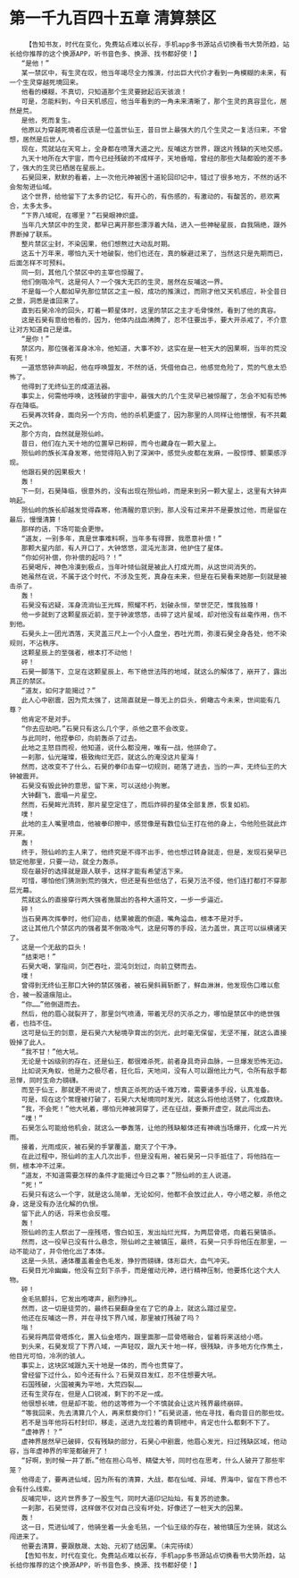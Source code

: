 # 第一千九百四十五章 清算禁区
        【告知书友，时代在变化，免费站点难以长存，手机app多书源站点切换看书大势所趋，站长给你推荐的这个换源APP，听书音色多、换源、找书都好使！】
       “是他！”
       某一禁区中，有生灵在叹，他当年竭尽全力推演，付出巨大代价才看到一角模糊的未来，有一个生灵穿越死境回来。
       他看的模糊，不真切，只知道那个生灵要掀起滔天骇浪！
       可是，怎能料到，今日天机感应，他当年看到的一角未来清晰了，那个生灵的真容显化，居然是荒。
       是他，死而复生。
       他原以为穿越死境者应该是一位盖世仙王，昔日世上最强大的几个生灵之一复活归来，不曾想，居然是后世人。
       现在，荒就站在天穹上，全身都在喷薄大道之光，反哺这方世界，跟这片残缺的天地交感。
       九天十地所在大宇宙，而今已经残破的不成样子，天地昏暗，曾经的那些大陆都毁的差不多了，强大的生灵已栖居在星辰上。
       石昊回来，默默的看着，上一次他元神被困十道轮回印记中，错过了很多地方，不然的话不会匆匆进仙域。
       这个世界，给他留下了太多的记忆，有开心的，有伤感的，有激动的，有酸苦的，悲欢离合，太多太多。
       “下界八域呢，在哪里？”石昊眼神炽盛。
       当年几大禁区中的生灵，都早已离开那些漂浮着大陆，进入一些神秘星辰，自我隔绝，跟外界断掉了联系。
       整片禁区尘封，不染因果，他们想熬过大动乱时期。
       这五十万年来，哪怕九天十地破裂，他们也还在，真的躲避过来了，当然这只是先期而已，后面怎样不可预料。
       同一刻，其他几个禁区中的主宰也惊醒了。
       他们倒吸冷气，这是何人？一个强大无匹的生灵，居然在反哺这一界。
       不是每一个人都如早先那位禁区之主一般，成功的推演过，而刚才他又天机感应，补全昔日之景，洞悉是谁回来了。
       直到石昊冷冷的回头，盯着一颗星体时，这里的禁区之主才毛骨悚然，看到了他的真容。
       这是石昊有意给他看的，因为，他体内战血沸腾了，忍不住要出手，要大开杀戒了，不介意让对方知道自己是谁。
       “是你！”
       禁区内，那位强者浑身冰冷，他知道，大事不妙，这实在是一桩天大的因果啊，当年的荒没有死！
       一道悠悠钟声响起，他在呼唤盟友，不然的话，凭借他自己，他感觉危险了，荒的气息太恐怖了。
       他得到了无终仙王的成道法器。
       事实上，何需他呼唤，这残破的宇宙中，最强大的几个生灵早已被惊醒了，怎会不知有恐怖存在降临。
       石昊再次转身，面向另一个方向，他的杀机更盛了，因为那里的人同样让他憎恨，有不共戴天之仇。
       那个方向，自然就是殒仙岭。
       昔日，他们在九天十地的位置早已粉碎，而今也藏身在一颗大星上。
       殒仙岭的族长浑身发寒，他觉得陷入到了深渊中，感觉头皮都在发麻，一股惊悸、颤栗感浮现。
       他跟石昊的因果极大！
       轰！
       下一刻，石昊降临，很意外的，没有出现在殒仙岭，而是来到另一颗大星上，这里有大钟声响起。
       殒仙岭的族长却越发觉得森寒，他清醒的意识到，那人没有过来并不是要放过他，而是留在最后，慢慢清算！
       那样的话，下场可能会更惨。
       “道友，一别多年，真是世事难料啊，当年多有得罪，我愿意补偿！”
       那颗大星内部，有人开口了，大钟悠悠，混沌光澎湃，他护住了星体。
       “你如何补偿，你补偿的起吗？！”
       石昊喝斥，神色冷漠到极点，当年叶倾仙就是被此人打成光雨，从这世间消失的。
       她虽然在说，不属于这个时代，不涉及生死，真身在未来，但是在石昊看来她那一刻就是被击杀了。
       轰！
       石昊没有迟疑，浑身流淌仙王光辉，照耀不朽，划破永恒，举世茫茫，惟我独尊！
       他一步就到了这颗星辰近前，至于钟波悠悠，击碎了这片星域，却对他没有丝毫作用，伤不到他。
       石昊头上一团光洒落，天灵盖三尺上一个小人盘坐，吞吐光雨，弥漫石昊全身各处，他不染规则，不沾秩序。
       这颗星辰上的至强者，根本打不动他！
       砰！
       石昊一脚落下，立足在这颗星辰上，布下绝世法阵的地域，就这么的解体了，崩开了，露出真正的禁区。
       “道友，如何才能揭过？”
       此人心中剧震，因为荒太强了，这简直就是一尊无上的巨头，俯瞰古今未来，世间能有几尊？
       他肯定不是对手。
       “你去应劫吧。”石昊只有这么几个字，杀他之意不会改变。
       与此同时，他捏拳印，向前轰杀了过去。
       此地之主怒目而视，他知道，说什么都没用，唯有一战，他拼命了。
       一刹那，仙光璀璨，极致绚烂无匹，就这么的淹没这片星海！
       然而，这改变不了什么，石昊的拳印击穿一切规则，砸落了进去，当的一声，无终仙王的大钟被震开。
       石昊没有毁此钟的意思，留下来，可以送给小狗崽。
       大钟翻飞，震塌一片星空。
       然而，石昊眸光流转，那片星空定住了，而后炸碎的星体全部复原，恢复如初。
       噗！
       此地的主人嘴里喷血，他被拳印擦中，感觉像是有数位仙王打在他的身上，令他险些就此炸开来。
       轰！
       终于，殒仙岭的主人来了，他终究是不得不出手，他也想过转身就走，但是，发现石昊早已锁定他那里，只要一动，就全力轰杀。
       现在最好的选择就是跟人联手，这样才能有希望活下来。
       可惜，哪怕他们猜测到荒的强大，但还是有些低估了，石昊万法不侵，他们连打都打不穿那层光幕。
       荒就这么的直接穿行两大强者施展出的各种大道符文，一步一步逼近。
       砰！
       当石昊再次挥拳时，他们迎击，结果被震的倒退，嘴角溢血，根本不是对手。
       这让其他几个禁区内的强者莫不倒吸冷气，这是何等的手段，法力盖世，真正可以纵横诸天了。
       这是一个无敌的巨头！
       “结束吧！”
       石昊大喝，掌指间，剑芒吞吐，混沌剑划过，向前立劈而去。
       噗！
       曾得到无终仙王那口大钟的禁区强者，被石昊斜肩斩断了，鲜血淋淋，他发现伤口难以愈合，被一股道痕阻止。
       “你……”他倒退而去。
       然后，他的眉心就裂开了，那里剑气喷涌，带着无尽的灭杀之力，哪怕是禁区中的绝世强者，也挡不住。
       这可是仙王的剑意，是石昊六大秘境孕育出的剑光，此时毫无保留，无坚不摧，就这么直接毁掉了此人。
       “我不甘！”他大吼。
       无论是十凶级别的存在，还是仙王，都很难杀死，前者身具奇异血脉，一旦爆发恐怖无边。
       比如说天角蚁，他是力之极尽者，狂化后，天地间，没有人可以跟他比力气，令所有敌手都忌惮，同时生命力磅礴。
       而至于仙王，那就更不用说了，想真正杀死的话千难万难，需要诸多手段，认真准备。
       可是，现在这个常理被打破了，石昊六大秘境同时发光，就这么将他给活劈了，化成数块。
       “我，不会死！”他大吼着，哪怕元神被洞穿了，还在征战，要撕开虚空，就此闯出去。
       “噗！”
       石昊怎么可能给他机会，就这么一拳轰落，让他的残缺躯体还有神魂当场爆开，化成一片光雨。
       接着，光雨成灰，被石昊的手掌覆盖，磨灭了个干净。
       在此过程中，殒仙岭的主人几次出手，但是没有用，被石昊另一只手抵住了，将他挡在一侧，根本冲不过来。
       “道友，不知道需要怎样的条件才能揭过今日之事？”殒仙岭的主人说道。
       “死！”
       石昊只有这么一个字，就是这么简单，无论如何，他都不会放过此人，夺小塔之躯，杀他之身，这是没有办法化解的仇恨。
       留下此人的话，将来也会反噬。
       轰！
       殒仙岭的主人祭出了一座残塔，雪白如玉，发出灿烂光辉，为两层骨塔，向着石昊镇杀。
       然而，这一役早已没有什么悬念，殒仙岭之主被镇压，最终，石昊一只手将他压在那里，一动不能动了，并令他化出了本体。
       这是一头犼，通体覆盖着金色毛发，狰狞而磅礴，体形巨大，血气冲天。
       石昊目光冷幽幽，他没有立刻下杀手，而是催动元神，进行精神压制，他要炼化这个大人物。
       砰！
       金毛犼颤抖，它发出咆哮声，剧烈挣扎。
       然而，这一切是徒劳的，最终石昊翻身坐在了它的身上，就这么踏过星空。
       他还在反哺这一界，并在寻找下界八域，那里被打残破了吗？
       嗡！
       石昊将两层骨塔炼化，置入仙金塔内，跟里面那一层骨塔融合，留着将来送给小塔。
       到头来，石昊发现了下界八域，一声轻叹，跟九天十地一样，很残缺，许多地方化作焦土，他目光可怕，冷冽的骇人。
       事实上，这块区域跟九天十地是一体的，而今也贯穿了。
       曾经留下过什么，如今还有什么？石昊双目发红，忍不住想要大吼。
       石国残破，火国被夷为平地，大荒四裂……
       还有生灵存在，但是人口锐减，剩下的不足一成。
       他很想长啸，但是却不能，他的这等修为一个不慎就会让这片残界最终崩碎。
       “等我回来，先去清算几个人，再来祭奠你们！”石昊说道，他在寻找，看向昔日的那些坟。
       若不是当年他将石村封印，移走，送进九龙拉着的青铜棺中，肯定也什么都剩不下了。
       “虚神界！？”
       虚神界居然早已破碎，仅有残缺的部分，石昊心中剧震，他眉心发光，扫过残缺区域，他动容，当年虚神界的牢笼都破开了！
       “好啊，到时候一并了断。”他在担心鸟爷、精璧大爷，同时也在思考，什么人破开了那些牢笼？
       他得走了，要再进仙域，因为所有的清算，大战，都在仙域、异域、界海中，留在下界也不会有什么线索。
       反哺完毕，这片世界多了一股生气，同时大道印记灿灿，有复苏的迹象。
       一刹那，石昊觉得，这样做不仅对自己没有坏处，好像还了一桩天大的因果。
       轰！
       这一日，荒进仙域了，他骑坐着一头金毛犼，一个仙王级的存在，被他镇压为坐骑，就这么闯进来了。
       他要去清算，要跟敖晟、太始、元初了结因果。（未完待续）
       【告知书友，时代在变化，免费站点难以长存，手机app多书源站点切换看书大势所趋，站长给你推荐的这个换源APP，听书音色多、换源、找书都好使！】
